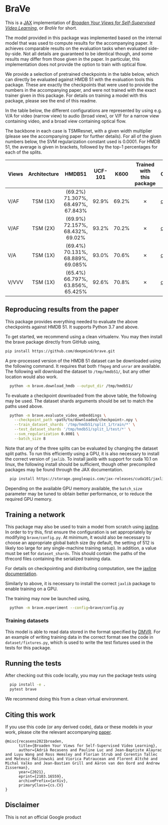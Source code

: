 # BraVe

This is a [JAX](https://jax.readthedocs.io/) implementation of
[*Broaden Your Views for Self-Supervised Video Learning*](https://arxiv.org/abs/2103.16559),
or *BraVe* for short.

The model provided in this package was implemented based on the internal model
that was used to compute results for the accompanying paper. It achieves
comparable results on the evaluation tasks when evaluated side-by-side. Not all
details are guaranteed to be identical though, and some results may differ from
those given in the paper. In particular, this implementation does not provide
the option to train with optical flow.

We provide a selection of pretrained checkpoints in the table below, which can
directly be evaluated against HMDB 51 with the evaluation tools this package.
These are exactly the checkpoints that were used to provide the numbers in the
accompanying paper, and were not trained with the exact trainer given in this
package. For details on training a model with this package, please see the end
of this readme.

In the table below, the different configurations are represented by using e.g.
V/A for video (narrow view) to audio (broad view), or V/F for a narrow view
containing video, and a broad view containing optical flow.

The backbone in each case is TSMResnet, with a given width multiplier (please
see the accompanying paper for further details). For all of the given numbers
below, the SVM regularization constant used is 0.0001. For HMDB 51, the average
is given in brackets, followed by the top-1 percentages for each of the splits.

<!-- mdformat off(allow long lines) -->
Views         | Architecture  | HMDB51                             | UCF-101 | K600  | Trained with this package   | Checkpoint
------------- |:-------------:|:----------------------------------:|:-------:|:-----:|:---------------------------:| -----------
V/AF          | TSM (1X)      | (69.2%) 71.307%, 68.497%, 67.843%  | 92.9%   | 69.2% | ✗                           | [download](https://storage.googleapis.com/dm-jaxline/brave/29557527_2_0.py)
V/AF          | TSM (2X)      | (69.9%) 72.157%, 68.432%, 69.02%   | 93.2%   | 70.2% | ✗                           | [download](https://storage.googleapis.com/dm-jaxline/brave/29509415_1_0.py)
V/A           | TSM (1X)      | (69.4%) 70.131%, 68.889%, 69.085%  | 93.0%   | 70.6% | ✗                           | [download](https://storage.googleapis.com/dm-jaxline/brave/29466668_1_0.py)
V/VVV         | TSM (1X)      | (65.4%) 66.797%, 63.856%, 65.425%  | 92.6%   | 70.8% | ✗                           | [download](https://storage.googleapis.com/dm-jaxline/brave/29332798_5_0.py)
<!-- mdformat on -->

## Reproducing results from the paper

This package provides everything needed to evaluate the above checkpoints
against HMDB 51. It supports Python 3.7 and above.

To get started, we recommend using a clean virtualenv. You may then install the
brave package directly from GitHub using,

```bash
pip install https://github.com/deepmind/brave.git
```

A pre-processed version of the HMDB 51 dataset can be downloaded using the
following command. It requires that both `ffmpeg` and `unrar` are available. The
following will download the dataset to `/tmp/hmdb51/`, but any other location
would also work.

```bash
  python -m brave.download_hmdb --output_dir /tmp/hmdb51/
```

To evaluate a checkpoint downloaded from the above table, the following may be
used. The dataset shards arguments should be set to match the paths used above.

```bash
  python -m brave.evaluate_video_embeddings \
    --checkpoint_path <path/to/downloaded/checkpoint>.npy \
    --train_dataset_shards '/tmp/hmdb51/split_1/train/*' \
    --test_dataset_shards '/tmp/hmdb51/split_1/test/*' \
    --svm_regularization 0.0001 \
    --batch_size 8
```

Note that any of the three splits can be evaluated by changing the dataset split
paths. To run this efficiently using a GPU, it is also necessary to install the
correct version of `jaxlib`. To install jaxlib with support for cuda 10.1 on
linux, the following install should be sufficient, though other precompiled
packages may be found through the JAX documentation.

```bash
  pip install https://storage.googleapis.com/jax-releases/cuda101/jaxlib-0.1.69+cuda101-cp39-none-manylinux2010_x86_64.whl
```

Depending on the available GPU memory available, the `batch_size` parameter may
be tuned to obtain better performance, or to reduce the required GPU memory.

## Training a network

This package may also be used to train a model from scratch using
[jaxline](https://github.com/deepmind/jaxline). In order to try this, first
ensure the configuration is set appropriately by modifying `brave/config.py`. At
minimum, it would also be necessary to choose an appropriate global batch size
(by default, the setting of 512 is likely too large for any single-machine
training setup). In addition, a value must be set for `dataset_shards`. This
should contain the paths of the tfrecord files containing the serialized
training data.

For details on checkpointing and distributing computation, see the
[jaxline documentation](https://github.com/deepmind/jaxline).

Similarly to above, it is necessary to install the correct `jaxlib` package to
enable training on a GPU.

The training may now be launched using,

```bash
  python -m brave.experiment --config=brave/config.py
```

### Training datasets

This model is able to read data stored in the format specified by
[DMVR](https://github.com/deepmind/dmvr). For an example of writing training
data in the correct format see the code in `dataset/fixtures.py`, which is used
to write the test fixtures used in the tests for this package.

## Running the tests

After checking out this code locally, you may run the package tests using

```bash
  pip install -e .
  pytest brave
```

We recommend doing this from a clean virtual environment.

## Citing this work

If you use this code (or any derived code), data or these models in your work,
please cite the relevant accompanying [paper](https://arxiv.org/abs/2103.16559).

```
@misc{recasens2021broaden,
      title={Broaden Your Views for Self-Supervised Video Learning},
      author={Adrià Recasens and Pauline Luc and Jean-Baptiste Alayrac and Luyu Wang and Ross Hemsley and Florian Strub and Corentin Tallec and Mateusz Malinowski and Viorica Patraucean and Florent Altché and Michal Valko and Jean-Bastien Grill and Aäron van den Oord and Andrew Zisserman},
      year={2021},
      eprint={2103.16559},
      archivePrefix={arXiv},
      primaryClass={cs.CV}
}
```

## Disclaimer

This is not an official Google product
